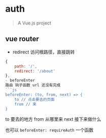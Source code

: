 # auth

> A Vue.js project

## vue router
- redirect
访问根路径，直接跳转
```js
{
    path: '/',
    redirect: '/about'
},
- beforeEnter
路由 钩子函数 url 还没有完成
```js
beforeEnter: (to, from, next) => {
    to // 点击要去的页面
    from // 来
}
```
to 要去的地方
from 从哪里来
next 接下来做什么

也可以 `beforeEnter: requireAuth` 一个函数
